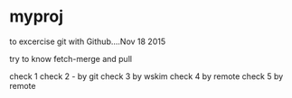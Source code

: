 # myproj
to excercise git with Github....Nov 18 2015

try to know fetch-merge and pull

check 1 
check 2 - by git
check 3 by wskim
check 4 by remote
check 5 by remote
